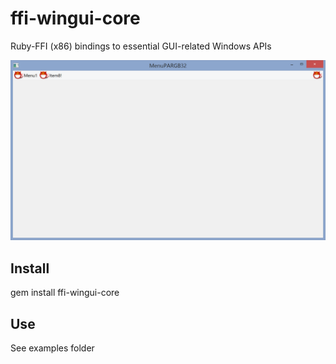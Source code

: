 # ffi-wingui-core

Ruby-FFI (x86) bindings to essential GUI-related Windows APIs

![Screenshot](./screenshot.png)

## Install

gem install ffi-wingui-core

## Use

See examples folder

